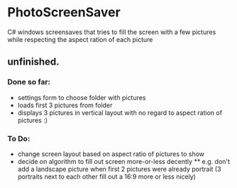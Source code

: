 # PhotoScreenSaver
C# windows screensaves that tries to fill the screen with a few pictures while respecting the aspect ration of each picture

## unfinished.

### Done so far:
* settings form to choose folder with pictures
* loads first 3 pictures from folder
* displays 3 pictures in vertical layout with no regard to aspect ration of pictures :)

### To Do:
* change screen layout based on aspect ratio of pictures to show
* decide on algorithm to fill out screen more-or-less decently
** e.g. don't add a landscape picture when first 2 pictures were already portrait (3 portraits next to each other fill out a 16:9 more or less nicely)
